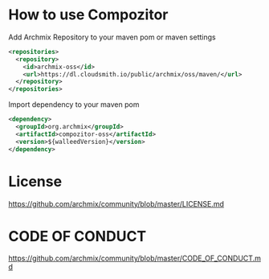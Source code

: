 # How to use Compozitor
Add Archmix Repository to your maven pom or maven settings
```xml
<repositories>
  <repository>
    <id>archmix-oss</id>
    <url>https://dl.cloudsmith.io/public/archmix/oss/maven/</url>
  </repository>
</repositories>
```
Import dependency to your maven pom
```xml
<dependency>
  <groupId>org.archmix</groupId>
  <artifactId>compozitor-oss</artifactId>
  <version>${walleedVersion}</version>
</dependency>
```
# License
https://github.com/archmix/community/blob/master/LICENSE.md

# CODE OF CONDUCT
https://github.com/archmix/community/blob/master/CODE_OF_CONDUCT.md
